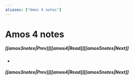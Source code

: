 ```yaml
---
aliases: ["Amos 4 notes"]
---
```

# Amos 4 notes
##### <span class=arrow-left></span>[[amos3notes|Prev]]<span class=navigation-separator></span>[[amos4|Read]]<span class=navigation-separator></span>[[amos5notes|Next]]<span class=arrow-right></span>
- 
##### <span class=arrow-left></span>[[amos3notes|Prev]]<span class=navigation-separator></span>[[amos4|Read]]<span class=navigation-separator></span>[[amos5notes|Next]]<span class=arrow-right></span>